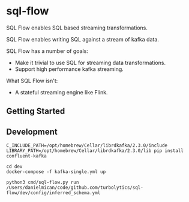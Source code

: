 # sql-flow

SQL Flow enables SQL based streaming transformations. 

SQL Flow enables writing SQL against a stream of kafka data.

SQL Flow has a number of goals:
- Make it trivial to use SQL for streaming data transformations.
- Support high performance kafka streaming.

What SQL Flow isn't:
- A stateful streaming engine like Flink. 


## Getting Started



## Development 

```
C_INCLUDE_PATH=/opt/homebrew/Cellar/librdkafka/2.3.0/include LIBRARY_PATH=/opt/homebrew/Cellar/librdkafka/2.3.0/lib pip install confluent-kafka
```

```
cd dev 
docker-compose -f kafka-single.yml up
```

```
python3 cmd/sql-flow.py run /Users/danielmican/code/github.com/turbolytics/sql-flow/dev/config/inferred_schema.yml
```
